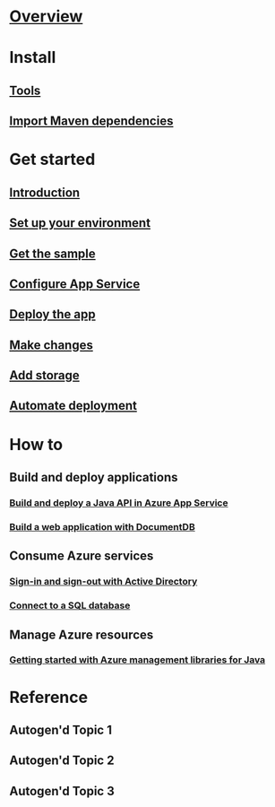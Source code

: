 # [Overview](index.md)
# Install
## [Tools](tools.md)
## [Import Maven dependencies](download.md)
# Get started 
## [Introduction](get-started-intro.md)
## [Set up your environment](get-started-setup.md)
## [Get the sample](get-started-sample.md)
## [Configure App Service](get-started-appservice.md)
## [Deploy the app](get-started-deploy.md)
## [Make changes](get-started-updates.md)
## [Add storage](get-started-storage.md)
## [Automate deployment](get-started-automate.md)
# How to
## Build and deploy applications 
### [Build and deploy a Java API in Azure App Service](https://docs.microsoft.com/en-us/azure/app-service-api/app-service-api-java-api-app)
### [Build a web application with DocumentDB](https://docs.microsoft.com/en-us/azure/documentdb/documentdb-java-application)
## Consume Azure services
### [Sign-in and sign-out with Active Directory](https://docs.microsoft.com/en-us/azure/active-directory/develop/active-directory-devquickstarts-webapp-java)
### [Connect to a SQL database](https://docs.microsoft.com/en-us/sql/connect/jdbc/data-source-sample)
## Manage Azure resources 
### [Getting started with Azure management libraries for Java](https://azure.microsoft.com/blog/getting-started-with-the-azure-java-management-libraries)
# Reference
## Autogen'd Topic 1
## Autogen'd Topic 2
## Autogen'd Topic 3
